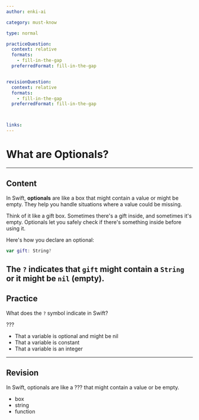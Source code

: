 ```yaml
---
author: enki-ai

category: must-know

type: normal

practiceQuestion:
  context: relative
  formats:
    - fill-in-the-gap
  preferredFormat: fill-in-the-gap


revisionQuestion:
  context: relative
  formats:
    - fill-in-the-gap
  preferredFormat: fill-in-the-gap



links:
---
```


# What are Optionals?

---
## Content

In Swift, **optionals** are like a box that might contain a value or might be empty. They help you handle situations where a value could be missing.

Think of it like a gift box. Sometimes there's a gift inside, and sometimes it's empty. Optionals let you safely check if there's something inside before using it.

Here's how you declare an optional:

```swift
var gift: String?
```

The `?` indicates that `gift` might contain a `String` or it might be `nil` (empty).
---
## Practice

What does the `?` symbol indicate in Swift?

???

- That a variable is optional and might be nil
- That a variable is constant
- That a variable is an integer

---
## Revision

In Swift, optionals are like a ??? that might contain a value or be empty.

- box
- string
- function
